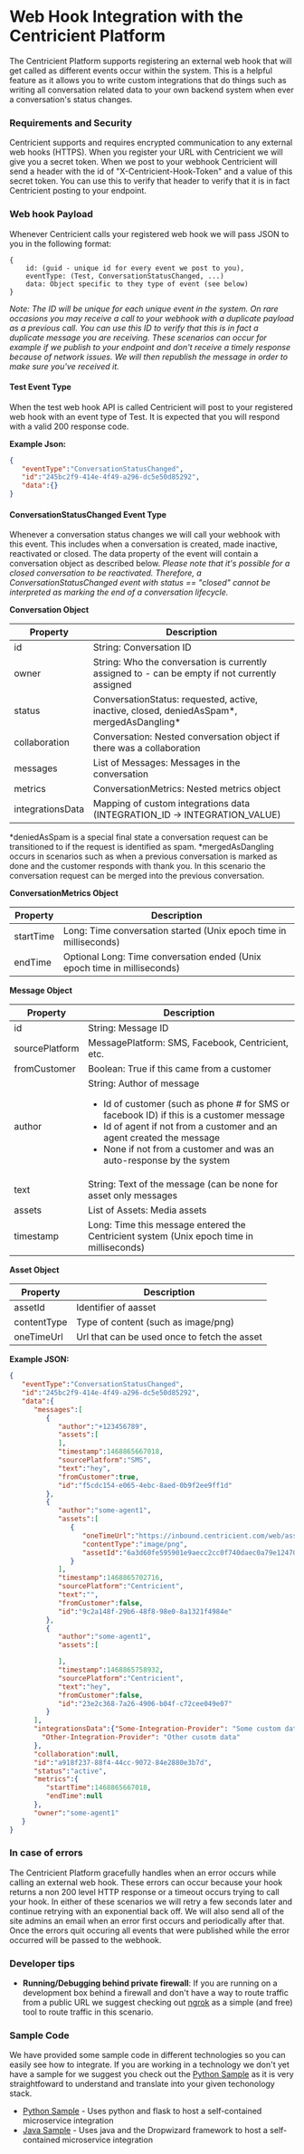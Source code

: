 # Web Hook Integration with the Centricient Platform
The Centricient Platform supports registering an external web hook that will get called as different events occur within the system. This is a helpful feature as it allows you to write custom integrations that do things such as writing all conversation related data to your own backend system when ever a conversation's status changes.

### Requirements and Security
Centricient supports and requires encrypted communication to any external web hooks (HTTPS). When you register your URL with Centricient we will give you a secret token. When we post to your webhook Centricient will send a header with the id of "X-Centricient-Hook-Token" and a value of this secret token. You can use this to verify that header to verify that it is in fact Centricient posting to your endpoint.

### Web hook Payload
Whenever Centricient calls your registered web hook we will pass JSON to you in the following format:
```
{
    id: (guid - unique id for every event we post to you),
    eventType: (Test, ConversationStatusChanged, ...)
    data: Object specific to they type of event (see below)
}
```

_Note: The ID will be unique for each unique event in the system. On rare occasions you may receive a call to your webhook with a duplicate payload as a previous call. You can use this ID to verify that this is in fact a duplicate message you are receiving. These scenarios can occur for example if we publish to your endpoint and don't receive a timely response because of network issues. We will then republish the message in order to make sure you've received it._

#### Test Event Type
When the test web hook API is called Centricient will post to your registered web hook with an event type of Test. It is expected that you will respond with a valid 200 response code. 

**Example Json:**
```json
{
   "eventType":"ConversationStatusChanged",
   "id":"245bc2f9-414e-4f49-a296-dc5e50d85292",
   "data":{}
}
```

#### ConversationStatusChanged Event Type
Whenever a conversation status changes we will call your webhook with this event. This includes when a conversation is created, made inactive, reactivated or closed. The data property of the event will contain a conversation object as described below. *Please note that it's possible for a closed conversation to be reactivated. Therefore, a ConversationStatusChanged event with status == "closed" cannot be interpreted as marking the end of a conversation lifecycle.*

**Conversation Object**

| Property | Description|
|---|---|
|id | String: Conversation ID|
|owner | String: Who the conversation is currently assigned to - can be empty if not currently assigned|
|status | ConversationStatus: requested, active, inactive, closed, deniedAsSpam*, mergedAsDangling* 
|collaboration | Conversation: Nested conversation object if there was a collaboration |
|messages | List of Messages: Messages in the conversation|
|metrics | ConversationMetrics: Nested metrics object|
|integrationsData| Mapping of custom integrations data (INTEGRATION_ID -> INTEGRATION_VALUE) |

*deniedAsSpam is a special final state a conversation request can be transitioned to if the request is identified as spam.
*mergedAsDangling occurs in scenarios such as when a previous conversation is marked as done and the customer responds with thank you. In this scenario the conversation request can be merged into the previous conversation.

**ConversationMetrics Object**

| Property | Description |
|---|---|
|startTime | Long: Time conversation started (Unix epoch time in milliseconds)|
|endTime | Optional Long: Time conversation ended (Unix epoch time in milliseconds) |

**Message Object**

| Property | Description |
|---|---|
| id | String: Message ID |
| sourcePlatform | MessagePlatform: SMS, Facebook, Centricient, etc. |
| fromCustomer | Boolean: True if this came from a customer |
| author | String: Author of message<ul><li>Id of customer (such as phone # for SMS or facebook ID) if this is a customer message</li><li>Id of agent if not from a customer and an agent created the message</li><li>None if not from a customer and was an auto-response by the system</li> |
| text | String: Text of the message (can be none for asset only messages |
| assets | List of Assets: Media assets
| timestamp | Long: Time this message entered the Centricient system (Unix epoch time in milliseconds) |

**Asset Object**

| Property | Description |
|---|---|
| assetId | Identifier of aasset |
| contentType | Type of content (such as image/png) |
| oneTimeUrl | Url that can be used once to fetch the asset |


**Example JSON:**
```json
{
   "eventType":"ConversationStatusChanged",
   "id":"245bc2f9-414e-4f49-a296-dc5e50d85292",
   "data":{
      "messages":[
         {
            "author":"+123456789",
            "assets":[
            ],
            "timestamp":1468865667018,
            "sourcePlatform":"SMS",
            "text":"hey",
            "fromCustomer":true,
            "id":"f5cdc154-e065-4ebc-8aed-0b9f2ee9ff1d"
         },
         {
            "author":"some-agent1",
            "assets":[
               {
                  "oneTimeUrl":"https://inbound.centricient.com/web/assets/onetime/08af0f24-a59a-4eef-bfe2-29812168ed47",
                  "contentType":"image/png",
                  "assetId":"6a3d60fe595901e9aecc2cc0f740daec0a79e124701f57fe36e315548cf6c3e5"
               }
            ],
            "timestamp":1468865702716,
            "sourcePlatform":"Centricient",
            "text":"",
            "fromCustomer":false,
            "id":"9c2a148f-29b6-48f8-98e0-8a1321f4984e"
         },
         {
            "author":"some-agent1",
            "assets":[

            ],
            "timestamp":1468865758932,
            "sourcePlatform":"Centricient",
            "text":"hey",
            "fromCustomer":false,
            "id":"23e2c368-7a26-4906-b04f-c72cee049e07"
         }
      ],
      "integrationsData":{"Some-Integration-Provider": "Some custom data",
        "Other-Integration-Provider": "Other cusotm data"
      },
      "collaboration":null,
      "id":"a918f237-88f4-44cc-9072-84e2880e3b7d",
      "status":"active",
      "metrics":{
         "startTime":1468865667018,
         "endTime":null
      },
      "owner":"some-agent1"
   }
}
```

### In case of errors
The Centricient Platform gracefully handles when an error occurs while calling an external web hook. These errors can occur because your hook returns a non 200 level HTTP response or a timeout occurs trying to call your hook. In either of these scenarios we will retry a few seconds later and continue retrying with an exponential back off. We will also send all of the site admins an email when an error first occurs and periodically after that. Once the errors quit occuring all events that were published while the error occurred will be passed to the webhook.

### Developer tips
* **Running/Debugging behind private firewall**: If you are running on a development box behind a firewall and don't have a way to route traffic from a public URL we suggest checking out [ngrok](https://ngrok.com) as a simple (and free) tool to route traffic in this scenario. 

### Sample Code
We have provided some sample code in different technologies so you can easily see how to integrate. If you are working in a technology we don't yet have a sample for we suggest you check out the [Python Sample](samples/python) as it is very straightfoward to understand and translate into your given techonology stack.
* [Python Sample](samples/python) - Uses python and flask to host a self-contained microservice integration
* [Java Sample](samples/java) - Uses java and the Dropwizard framework to host a self-contained microservice integration
